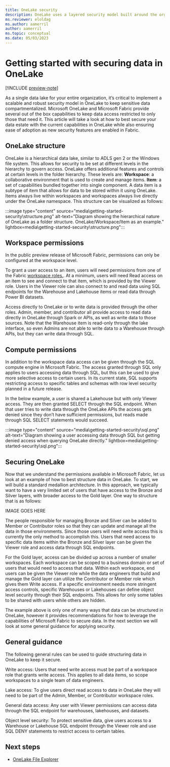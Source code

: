 ```yaml
---
title: OneLake security
description: OneLake uses a layered security model built around the organizational structure of components within Microsoft Fabric. Learn more about OneLake security.
ms.reviewer: eloldag
ms.author: aamerril
author: aamerril
ms.topic: conceptual
ms.date: 05/03/2023
---
```


# Getting started with securing data in OneLake

[!INCLUDE [preview-note](../includes/preview-note.md)]

As a single data lake for your entire organization, it’s critical to implement a scalable and robust security model in OneLake to keep sensitive data compartmentalized. Microsoft OneLake and Microsoft Fabric provide several out of the box capabilities to keep data access restricted to only those that need it. This article will take a look at how to best secure your data estate with the current capabilities in OneLake while also ensuring ease of adoption as new security features are enabled in Fabric.

## OneLake structure

OneLake is a hierarchical data lake, similar to ADLS gen 2 or the Windows file system. This allows for security to be set at different levels in the hierarchy to govern access. OneLake offers additional features and controls at certain levels in the folder hierarchy. These levels are:
**Workspace**: a collaborative environment that is used to create and manage items.
**Item**: a set of capabilities bundled together into single component. A data item is a subtype of item that allows for data to be stored within it using OneLake.
Items always live within workspaces and workspaces always live directly under the OneLake namespace. This structure can be visualized as follows:

:::image type="content" source="media\getting-started-security\structure.png" alt-text="Diagram showing the hierarchical nature of OneLake as a folder structure. OneLake/Workspace/Item as an example." lightbox=media\getting-started-security\structure.png":::

## Workspace permissions

In the public preview release of Microsoft Fabric, permissions can only be configured at the workspace level.

To grant a user access to an item, users will need permissions from one of the Fabric [workspace roles.](../get-started/roles-workspaces.md). At a minimum, users will need Read access on an item to see and connect to that item, which is provided by the Viewer role. Users in the Viewer role can also connect to and read data using SQL endpoints for the Warehouse and Lakehouse items or read data through Power BI datasets.

Access directly to OneLake or to write data is provided through the other roles. Admin, member, and contributor all provide access to read data directly in OneLake through Spark or APIs, as well as write data to those sources. Note that the Warehouse item is read-only through the lake interface, so even Admins are not able to write data to a Warehouse through APIs, but they can write data through SQL. 

## Compute permissions
In addition to the workspace data access can be given through the SQL compute engine in Microsoft Fabric. The access granted through SQL only applies to users accessing data through SQL, but this can be used to give more selective access to certain users. In its current state, SQL supports restricting access to specific tables and schemas with row level security planned in a future release.

In the below example, a user is shared a Lakehouse but with only Viewer access. They are then granted SELECT through the SQL endpoint. When that user tries to write data through the OneLake APIs the access gets denied since they don’t have sufficient permissions, but reads made through SQL SELECT statements would succeed.

:::image type="content" source="media\getting-started-security\sql.png" alt-text="Diagram showing a user accessing data through SQL but getting denied access when querying OneLake directly." lightbox=media\getting-started-security\sql.png":::

## Securing OneLake
Now that we understand the permissions available in Microsoft Fabric, let us look at an example of how to best structure data in OneLake. To start, we will build a standard medallion architecture. In this approach, we typically want to have a very limited set of users that have access to the Bronze and Silver layers, with broader access to the Gold layer. One way to structure that is as follows:

IMAGE GOES HERE

The people responsible for managing Bronze and Silver can be added to Member or Contributor roles so that they can update and manage all the data in those environments. Since those users will need write access this is currently the only method to accomplish this. Users that need access to specific data items within the Bronze and Silver layer can be given the Viewer role and access data through SQL endpoints.

For the Gold layer, access can be divided up across a number of smaller workspaces. Each workspace can be scoped to a business domain or set of users that would need to access that data. Within each workspace, end users can be given the Viewer role while the data engineers that build and manage the Gold layer can utilize the Contributor or Member role which gives them Write access. If a specific environment needs more stringent access controls, specific Warehouses or Lakehouses can define object level security through their SQL endpoints. This allows for only some tables to be shared with users while others are hidden.

The example above is only one of many ways that data can be structured in OneLake, however it provides recommendations for how to leverage the capabilities of Microsoft Fabric to secure data. In the next section we will look at some general guidance for applying security.

## General guidance

The following general rules can be used to guide structuring data in OneLake to keep it secure. 

Write access: Users that need write access must be part of a workspace role that grants write access. This applies to all data items, so scope workspaces to a single team of data engineers.

Lake access: To give users direct read access to data in OneLake they will need to be part of the Admin, Member, or Contributor workspace roles. 

General data access: Any user with Viewer permissions can access data through the SQL endpoint for warehouses, lakehouses, and datasets.

Object level security: To protect sensitive data, give users access to a Warehouse or Lakehouse SQL endpoint through the Viewer role and use SQL DENY statements to restrict access to certain tables.

## Next steps

- [OneLake File Explorer](onelake-file-explorer.md)
